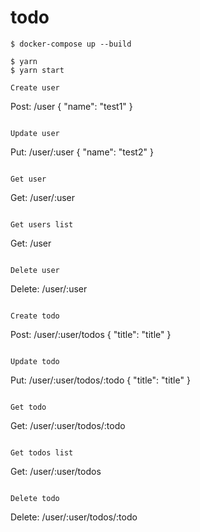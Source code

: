 # todo

```
$ docker-compose up --build
```

```
$ yarn
$ yarn start
```

```
Create user

```
Post: /user 
{
    "name": "test1"
}
```

Update user

```
Put: /user/:user
{
    "name": "test2"
}
```

Get user
```
Get: /user/:user
```

Get users list
```
Get: /user
```

Delete user
```
Delete: /user/:user
```

Create todo

```
Post: /user/:user/todos
{
    "title": "title"
}
```

Update todo

```
Put: /user/:user/todos/:todo
{
    "title": "title"
}
```

Get todo
```
Get: /user/:user/todos/:todo
```

Get todos list

```
Get: /user/:user/todos
```

Delete todo

```
Delete: /user/:user/todos/:todo
```